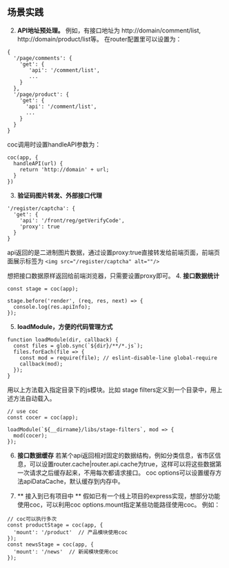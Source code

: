## 场景实践

2. **API地址预处理。**
  例如，有接口地址为 http://domain/comment/list, http://domain/product/list等。 在router配置里可以设置为：
  ```
  {
    '/page/comments': {
      'get': {
         'api': '/comment/list',
         ...
      }
    },
    '/page/product': {
      'get': {
        'api': '/comment/list',
        ...
      }
    }
  }
  ```
  coc调用时设置handleAPI参数为：
  ```
  coc(app, {
    handleAPI(url) {
      return 'http://domain' + url;
    }
  })
  ```
3. **验证码图片转发、外部接口代理**
  ```
  '/register/captcha': {
    'get': {
      'api': '/front/reg/getVerifyCode',
      'proxy': true
    }
  }
  ```
  api返回的是二进制图片数据，通过设置proxy:true直接转发给前端页面，前端页面展示标签为
  `<img src="/register/captcha" alt=""/>`
  
  想把接口数据原样返回给前端浏览器，只需要设置proxy即可。
4. **接口数据统计**
   ```
   const stage = coc(app);
   
   stage.before('render', (req, res, next) => {
     console.log(res.apiInfo);
   });
   ```
  
5. **loadModule，方便的代码管理方式**
  ```
  function loadModule(dir, callback) {
    const files = glob.sync(`${dir}/**/*.js`);
    files.forEach(file => {
      const mod = require(file); // eslint-disable-line global-require
      callback(mod);
    });
  }
  ```
  用以上方法载入指定目录下的js模块。比如 stage filters定义到一个目录中，用上述方法自动载入。
  ```
  // use coc
  const cocer = coc(app);

  loadModule(`${__dirname}/libs/stage-filters`, mod => {
    mod(cocer);
  });
  ```
6. **接口数据缓存**
  若某个api返回相对固定的数据结构，例如分类信息，省市区信息，可以设置router.cache|router.api.cache为true，这样可以将这些数据第一次请求之后缓存起来，不用每次都请求接口。
  coc options可以设置缓存方法apiDataCache，默认缓存到内存中。
  
7. ** 接入到已有项目中 **
  假如已有一个线上项目的express实现，想部分功能使用coc，可以利用coc options.mount指定某些功能路径使用coc。
  例如：
  ```
  // coc可以执行多次
  const productStage = coc(app, {
    'mount': '/product'  // 产品模块使用coc
  });
  const newsStage = coc(app, {
    'mount': '/news'  // 新闻模块使用coc
  });
  ```